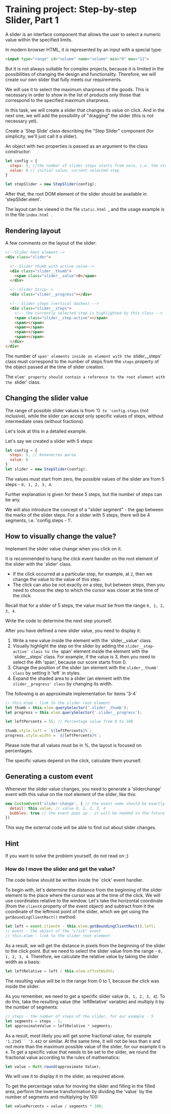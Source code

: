 # Training project: Step-by-step Slider, Part 1

A slider is an interface component that allows the user to select a numeric value within the specified limits.

In modern browser HTML, it is represented by an input with a special type:

```html
<input type="range" id="volume" name="volume" min="0" max="11">
```

But it is not always suitable for complex projects, because it is limited in the possibilities of changing the design and functionality. Therefore, we will create our own slider that fully meets our requirements.

We will use it to select the maximum sharpness of the goods. This is necessary in order to show in the list of products only those that correspond to the specified maximum sharpness.

In this task, we will create a slider that changes its value on click. And in the next one, we will add the possibility of "dragging" the slider (this is not necessary yet).

Create a `Step Slide' class describing the "Step Slider" component (for simplicity, we'll just call it a slider).

An object with two properties is passed as an argument to the class constructor:

```js
let config = {
  steps: 5, //the number of slider steps starts from zero, i.e. the steps in this case will be 0-1-2-3-4
  value: 0 // initial value, current selected step
}

let stepSlider = new StepSlider(config);
```

After that, the root DOM element of the slider should be available in 'stepSlider.elem'.

The layout can be viewed in the file `static.html `, and the usage example is in the file `index.html `.

## Rendering layout

A few comments on the layout of the slider:

```html
<!--Slider Root element-->
<div class="slider">

  <!--Slider thumb with active value-->
  <div class="slider__thumb">
    <span class="slider__value">0</span>
  </div>

  <!--Slider Strip-->
  <div class="slider__progress"></div>

  <!-- Slider steps (vertical dashes) -->
  <div class="slider__steps">
    <!-- the currently selected step is highlighted by this class -->
    <span class="slider__step-active"></span>
    <span></span>
    <span></span>
    <span></span>
    <span></span>
  </div>
</div>
```

The number of `span' elements inside an element with the `slider__steps' class must correspond to the number of steps from the `steps` property of the object passed at the time of slider creation.

The `elem' property should contain a reference to the root element with the `slider' class.

## Changing the slider value

The range of possible slider values is from '0` to 'config.steps` (not inclusive), while the slider can accept only specific values of steps, without intermediate ones (without fractions). 

Let's look at this in a detailed example. 

Let's say we created a slider with 5 steps:

```js
let config = {
  steps: 5, // Количество шагов
  value: 0
}
let slider = new StepSlider(config);
```

The values must start from zero, the possible values of the slider are from 5 steps - `0, 1, 2, 3, 4`. 

Further explanation is given for these 5 steps, but the number of steps can be any.

We will also introduce the concept of a "slider segment" - the gap between the marks of the slider steps. For a slider with 5 steps, there will be 4 segments, i.e. 'config.steps - 1'.

## How to visually change the value?

Implement the slider value change when you click on it.

It is recommended to hang the click event handler on the root element of the slider with the `slider' class. 

- If the click occurred at a particular step, for example, at `2`, then we change the value to the value of this step. 
- The click can also be not exactly on a step, but between steps, then you need to choose the step to which the cursor was closer at the time of the click.

Recall that for a slider of 5 steps, the value must be from the range `0, 1, 2, 3, 4`.

Write the code to determine the next step yourself.

After you have defined a new slider value, you need to display it:

1. Write a new value inside the element with the `slider__value' class.
2. Visually highlight the step on the slider by adding the `slider__step-active' class to the `span' element inside the element with the `slider__steps' class. For example, if the value is 3, then you need to select the 4th 'span', because our score starts from 0.
3. Change the position of the slider (an element with the `slider__thumb' class` by setting it 'left` in styles.
4. Expand the shaded area to a slider (an element with the `slider__progress' class` by changing its width. 

The following is an approximate implementation for items '3-4`

```js
// this.elem - link to the slider root element
let thumb = this.elem.querySelector('.slider__thumb');
let progress = this.elem.querySelector('.slider__progress');

let leftPercents = 55; // Percentage value from 0 to 100

thumb.style.left = `${leftPercents}%`;
progress.style.width = `${leftPercents}%`;
```

Please note that all values must be in %, the layout is focused on percentages. 

The specific values depend on the click, calculate them yourself.

## Generating a custom event

Whenever the slider value changes, you need to generate a 'sliderchange' event with this value on the root element of the slider, like this:

```js
new CustomEvent('slider-change', { // the event name should be exactly 'sliderchange'
  detail: this.value, // value 0, 1, 2, 3, 4
  bubbles: true // the event pops up - it will be needed in the future
})
```

This way the external code will be able to find out about slider changes.

## Hint

If you want to solve the problem yourself, do not read on ;)

### How do I move the slider and get the value?

The code below should be written inside the `click' event handler.

To begin with, let's determine the distance from the beginning of the slider element to the place where the cursor was at the time of the click. We will use coordinates relative to the window. Let's take the horizontal coordinate (from the `clientX` property of the event object) and subtract from it the coordinate of the leftmost point of the slider, which we get using the `getBoundingClientRect()` method:

```js
let left = event.clientX - this.elem.getBoundingClientRect().left; 
// event - the object of the "click" event
// this.elem - link to the slider root element
```

As a result, we will get the distance in pixels from the beginning of the slider to the click point. But we need to select the slider value from the range - `0, 1, 2, 3, 4`. Therefore, we calculate the relative value by taking the slider width as a basis: 

```js
let leftRelative = left / this.elem.offsetWidth;
```
The resulting value will be in the range from 0 to 1, because the click was inside the slider.

As you remember, we need to get a specific slider value (`0, 1, 2, 3, 4`). To do this, take the resulting value (the `leftRelative' variable) and multiply it by the number of segments:
```js
// steps - the number of steps of the slider, for our example - 5
let segments = steps - 1;
let approximateValue = leftRelative * segments;
```

As a result, most likely you will get some fractional value, for example` '1.2345`` '3.442` or similar. At the same time, it will not be less than `0` and not more than the maximum possible value of the slider, for our example it is `4`. To get a specific value that needs to be set to the slider, we round the fractional value according to the rules of mathematics:

```js
let value = Math.round(approximate Value);
```

We will use it to display it in the slider, as required above.

To get the percentage value for moving the slider and filling in the filled area, perform the inverse transformation by dividing the 'value` by the number of segments and multiplying by 100:

```js
let valuePercents = value / segments * 100;
```
